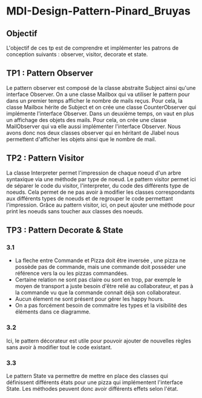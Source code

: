 # MDI-Design-Pattern-Pinard_Bruyas

## Objectif
L'objectif de ces tp est de comprendre et implémenter les patrons de conception suivants : observer, visitor, decorate et state.

## TP1 : Pattern Observer
Le pattern observer est composé de la classe abstraite Subject ainsi qu'une interface Observer. On a une classe Mailbox qui va utiliser le pattern pour dans un premier temps afficher le nombre de mails reçus. Pour cela, la classe Mailbox hérite de Subject et on crée une classe CounterObserver qui implémente l'interface Observer. Dans un deuxième temps, on vaut en plus un affichage des objets des mails. Pour cela, on crée une classe MailObserver qui va elle aussi implémenter l'interface Observer. Nous avons donc nos deux classes observer qui en héritant de Jlabel nous permettent d'afficher les objets ainsi que le nombre de mail.

## TP2 : Pattern Visitor
La classe Interpreter permet l'impression de chaque noeud d'un arbre syntaxique via une méthode par type de noeud. Le pattern visitor permet ici de séparer le code du visitor, l'interpreter, du code des différents type de noeuds. Cela permet de ne pas avoir à modifier les classes correspondants aux différents types de noeuds et de regrouper le code permettant l'impression. Grâce au pattern visitor, ici, on peut ajouter une méthode pour print les noeuds sans toucher aux classes des noeuds.

## TP3 : Pattern Decorate & State
### 3.1
* La fleche entre Commande et Pizza doit être inversée , une pizza ne possède pas de commande, mais une commande doit posséder une référence vers la ou les pizzas commandées.
* Certaine relation ne sont pas claire ou sont en trop, par exemple le moyen de transport a juste besoin d'être relié au collaborateur, et pas à la commande vu que la commande connait déjà son collaborateur.
* Aucun élement ne sont présent pour gérer les happy hours.
* On a pas forcément besoin de commaitre les types et la visibilité des éléments dans ce diagramme.

### 3.2
Ici, le pattern décorateur est utile pour pouvoir ajouter de nouvelles règles sans avoir à modifier tout le code existant.

### 3.3
Le pattern State va permettre de mettre en place des classes qui définissent différents états pour une pizza qui implémentent l'interface State. Les méthodes peuvent donc avoir différents effets selon l'état.

